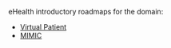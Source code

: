 eHealth introductory roadmaps for the domain:

* [Virtual Patient](virtual-patient/)
* [MIMIC](mimic/)
